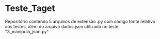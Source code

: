 # Teste_Taget

Repositório contendo 5 arquivos de extensão .py com código fonte relativo aos testes, além do arquivo dados.json utilizado no teste "3_manipula_json.py"
